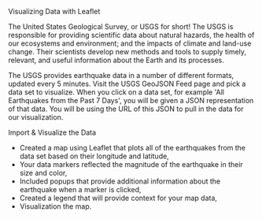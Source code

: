Visualizing Data with Leaflet

The United States Geological Survey, or USGS for short! The USGS is responsible for providing scientific data about natural hazards, the health of our ecosystems and environment; and the impacts of climate and land-use change. Their scientists develop new methods and tools to supply timely, relevant, and useful information about the Earth and its processes.

The USGS provides earthquake data in a number of different formats, updated every 5 minutes. Visit the USGS GeoJSON Feed page and pick a data set to visualize. When you click on a data set, for example 'All Earthquakes from the Past 7 Days', you will be given a JSON representation of that data. You will be using the URL of this JSON to pull in the data for our visualization.


Import & Visualize the Data
- Created a map using Leaflet that plots all of the earthquakes from the data set based on their longitude and latitude,
- Your data markers reflected the magnitude of the earthquake in their size and color,
- Included popups that provide additional information about the earthquake when a marker is clicked,
- Created a legend that will provide context for your map data,
- Visualization the map.



